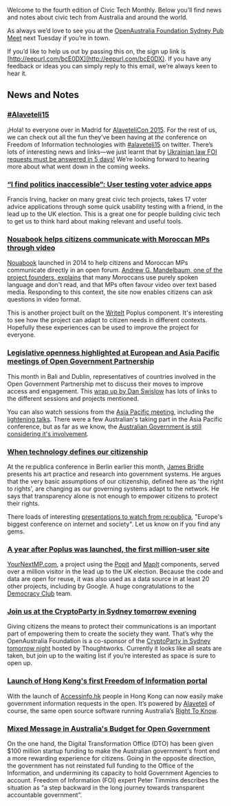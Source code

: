 Welcome to the fourth edition of Civic Tech Monthly. Below you’ll find news and notes about civic tech from Australia and around the world.

As always we’d love to see you at the [OpenAustralia Foundation Sydney Pub Meet](http://www.meetup.com/OpenAustralia-Foundation/) next Tuesday if you’re in town.

If you’d like to help us out by passing this on, the sign up link is [http://eepurl.com/bcE0DX](http://eepurl.com/bcE0DX).
If you have any feedback or ideas you can simply reply to this email, we’re always keen to hear it.

## News and Notes

### [\#Alaveteli15](https://twitter.com/hashtag/alaveteli15?src=hash&vertical=default&f=tweets)

¡Hola! to everyone over in Madrid for [AlaveteliCon 2015](https://www.mysociety.org/projects/freedom-of-information/alaveteli/alavetelicon%202015/).
For the rest of us, we can check out all the fun they’ve been having at *the* conference on Freedom of Information technologies with [\#alaveteli15](https://twitter.com/hashtag/alaveteli15?src=hash&vertical=default&f=tweets)
 on twitter.
There’s lots of interesting news and links—we just learnt that by [Ukrainian law FOI requests must be answered in 5 days!](https://twitter.com/alaveteli_foi/status/600653401437921280)
We’re looking forward to hearing more about what went down in the coming weeks.

### [“I find politics inaccessible”: User testing voter advice apps](http://www.flourish.org/2015/04/i-find-politics-inaccessible-user-testing-voter-advice-apps/)

Francis Irving, hacker on many great civic tech projects, takes 17 voter advice applications through some quick usability testing with a friend, in the lead up to the UK election.
This is a great one for people building civic tech to get us to think hard about making relevant and useful tools.

### [Nouabook helps citizens communicate with Moroccan MPs through video](https://groups.google.com/forum/?utm_medium=email&utm_source=footer#!msg/poplus/XWzOrY-35fI/5opG2R2OgjgJ)

[Nouabook](http://nouabook.ma/) launched in 2014 to help citizens and Moroccan MPs communicate directly in an open forum.
[Andrew G. Mandelbaum, one of the project founders, explains](https://groups.google.com/forum/?utm_medium=email&utm_source=footer#!msg/poplus/XWzOrY-35fI/5opG2R2OgjgJ) that many Moroccans use purely spoken language and don't read, and that MPs often favour video over text based media.
Responding to this context, the site now enables citizens can ask questions in video format.

This is another project built on the [WriteIt](http://writeit.poplus.org/) Poplus component.
It's interesting to see how the project can adapt to citizen needs in different contexts.
Hopefully these experiences can be used to improve the project for everyone.

### [Legislative openness highlighted at European and Asia Pacific meetings of Open Government Partnership](http://blog.openingparliament.org/post/85931527528/legislative-openness-highlighted-at-regional)

This month in Bali and Dublin, representatives of countries involved in the Open Government Partnership met to discuss their moves to improve access and engagement.
This [wrap up by Dan Swislow](http://blog.openingparliament.org/post/85931527528/legislative-openness-highlighted-at-regional) has lots of links to the different sessions and projects mentioned.

You can also watch sessions from the [Asia Pacific meeting](http://www.opengovpartnership.org/get-involved/asia-pacific-regional-meeting), including the [lightening talks](https://youtu.be/huem3QdCZWc?t=45m32s).
There were a few Australian's taking part in the Asia Pacific conference, but as far as we know, the [Australian Government is still considering it's involvement](http://foi-privacy.blogspot.com.au/2015/03/australia-positively-inclined-to-join.html).

### [When technology defines our citizenship](https://re-publica.de/en/session/living-electromagnetic-spectrum)

At the re:publica conference in Berlin earlier this month, [James Bridle](http://booktwo.org/) presents his art practice and research into government systems.
He argues that the very basic assumptions of our citizenship, defined here as 'the right to rights', are changing as our governing systems adapt to the network.
He says that transparency alone is not enough to empower citizens to protect their rights.

There loads of interesting [presentations to watch from re:publica](https://re-publica.de/archive/sessions), "Europe's biggest conference on internet and society".
Let us know on if you find any gems.

### [A year after Poplus was launched, the first million-user site](https://groups.google.com/forum/?utm_medium=email&utm_source=footer#!msg/poplus/0aieK9X0iz4/z7OO7BCTFHAJ)

[YourNextMP.com](https://yournextmp.com/), a project using the [Popit](http://popit.poplus.org/) and [MapIt](http://mapit.poplus.org/) components, served over a million visitor in the lead up to the UK election.
Because the code and data are open for reuse, it was also used as a data source in at least 20 other projects, including by Google.
A huge congratulations to the [Democracy Club](https://democracyclub.org.uk/) team.

### [Join us at the CryptoParty in Sydney tomorrow evening](http://www.eventbrite.com.au/e/cryptoparty-sydney-registration-16721045096?aff=estw)

Giving citizens the means to protect their communications is an important part of empowering them to create the society they want.
That’s why the OpenAustralia Foundation is a co-sponsor of the [CryptoParty in Sydney tomorrow night](http://www.eventbrite.com.au/e/cryptoparty-sydney-registration-16721045096?aff=estw) hosted by Thoughtworks.
Currently it looks like all seats are taken, but join up to the waiting list if you’re interested as space is sure to open up.

### [Launch of Hong Kong's first Freedom of Information portal](https://accessinfo.hk/)

With the launch of [Accessinfo.hk](https://accessinfo.hk) people in Hong Kong can now easily make government information requests in the open. It’s powered by [Alaveteli](http://alaveteli.org/) of course, the same open source software running Australia’s [Right To Know](https://www.righttoknow.org.au/).

### [Mixed Message in Australia's Budget for Open Government](http://foi-privacy.blogspot.com.au/2015/05/budget-allocates-transitional-cash-to.html)

On the one hand, the Digital Transformation Office (DTO) has been given $100 million startup funding to make the Australian government's front end a more rewarding experience for citizens.
Going in the opposite direction, the government has not reinstated full funding to the Office of the Information, and undermining its capacity to hold Government Agencies to account.
Freedom of Information (FOI) expert Peter Timmins describes the situation as “a step backward in the long journey towards transparent accountable government”.
